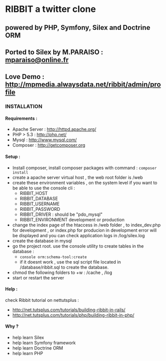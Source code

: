 RIBBIT a twitter clone
======================

powered by PHP, Symfony, Silex and Doctrine ORM
-----------------------------------------------

## Ported to Silex by M.PARAISO : mparaiso@online.fr

## Love Demo : http://mpmedia.alwaysdata.net/ribbit/admin/profile

### INSTALLATION

#### Requirements :

+ Apache Server : http://httpd.apache.org/
+ PHP > 5.3 : http://php.net/
+ Mysql : http://www.mysql.com/
+ Composer : http://getcomposer.org

#### Setup :

+ Install composer, install composer packages with command : <code>composer install</code>
+ create a apache server virtual host , the web root folder is /web
+ create these environment variables , on the system level if you want to be able to use the console cli : 
    + RIBBIT_HOST
    + RIBBIT_DATABASE
    + RIBBIT_USERNAME
    + RIBBIT_PASSWORD
    + RIBBIT_DRIVER : should be "pdo_mysql"
    + RIBBIT_ENVIRONMENT development or production
+ change the index page of the htaccess in /web folder , 
    to index_dev.php for development , or index.php for producion
    in development error will be displayed and you can check application logs in /log/silex.log
+ create the database in mysql
+ go the project root. use the console utility to create tables in the database :
    + <code>console orm:schema-tool:create</code>
    + if it doesnt work , use the sql script file located in /database/ribbit.sql to create the database.
+ chmod the following folders to +w : /cache , /log
+ start or restart the server

#### Help : 

check Ribbit tutorial on nettutsplus : 
+ http://net.tutsplus.com/tutorials/building-ribbit-in-rails/
+ http://net.tutsplus.com/tutorials/php/building-ribbit-in-php/


#### Why ?

+ help learn Silex
+ help learn Symfony framework
+ help learn Doctrine ORM
+ help learn PHP
